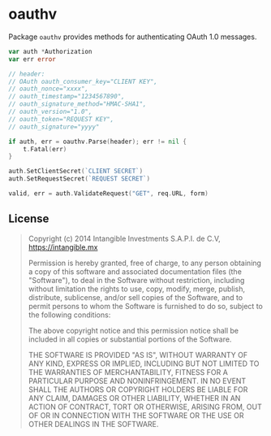 # oauthv

Package `oauthv` provides methods for authenticating OAuth 1.0 messages.

```go
var auth *Authorization
var err error

// header:
// OAuth oauth_consumer_key="CLIENT KEY",
// oauth_nonce="xxxx",
// oauth_timestamp="1234567890",
// oauth_signature_method="HMAC-SHA1",
// oauth_version="1.0",
// oauth_token="REQUEST KEY",
// oauth_signature="yyyy"

if auth, err = oauthv.Parse(header); err != nil {
	t.Fatal(err)
}

auth.SetClientSecret(`CLIENT SECRET`)
auth.SetRequestSecret(`REQUEST SECRET`)

valid, err = auth.ValidateRequest("GET", req.URL, form)
```

## License
> Copyright (c) 2014 Intangible Investments S.A.P.I. de C.V,
> https://intangible.mx
>
> Permission is hereby granted, free of charge, to any person obtaining
> a copy of this software and associated documentation files (the
> "Software"), to deal in the Software without restriction, including
> without limitation the rights to use, copy, modify, merge, publish,
> distribute, sublicense, and/or sell copies of the Software, and to
> permit persons to whom the Software is furnished to do so, subject to
> the following conditions:
>
> The above copyright notice and this permission notice shall be
> included in all copies or substantial portions of the Software.
>
> THE SOFTWARE IS PROVIDED "AS IS", WITHOUT WARRANTY OF ANY KIND,
> EXPRESS OR IMPLIED, INCLUDING BUT NOT LIMITED TO THE WARRANTIES OF
> MERCHANTABILITY, FITNESS FOR A PARTICULAR PURPOSE AND
> NONINFRINGEMENT. IN NO EVENT SHALL THE AUTHORS OR COPYRIGHT HOLDERS BE
> LIABLE FOR ANY CLAIM, DAMAGES OR OTHER LIABILITY, WHETHER IN AN ACTION
> OF CONTRACT, TORT OR OTHERWISE, ARISING FROM, OUT OF OR IN CONNECTION
> WITH THE SOFTWARE OR THE USE OR OTHER DEALINGS IN THE SOFTWARE.
